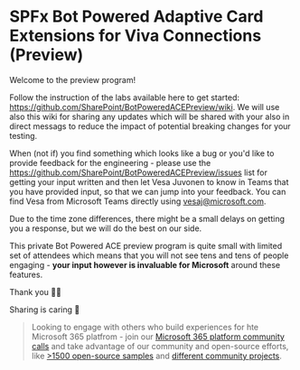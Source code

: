 # SPFx Bot Powered Adaptive Card Extensions for Viva Connections (Preview)

Welcome to the preview program!

Follow the instruction of the labs available here to get started: https://github.com/SharePoint/BotPoweredACEPreview/wiki. We will use also this wiki for sharing any updates which will be shared with your also in direct messags to reduce the impact of potential breaking changes for your testing.

When (not if) you find something which looks like a bug or you'd like to provide feedback for the engineering - please use the https://github.com/SharePoint/BotPoweredACEPreview/issues list for getting your input written and then let Vesa Juvonen to know in Teams that you have provided input, so that we can jump into your feedback. You can find Vesa from Microsoft Teams directly using vesaj@microsoft.com.

Due to the time zone differences, there might be a small delays on getting you a response, but we will do the best on our side.

This private Bot Powered ACE preview program is quite small with limited set of attendees which means that you will not see tens and tens of people engaging - **your input however is invaluable for Microsoft** around these features.

Thank you 👏🚀

Sharing is caring 🧡

> Looking to engage with others who build experiences for hte Microsoft 365 platfrom - join our [Microsoft 365 platform community calls]() and take advantage of our community and open-source efforts, like [>1500 open-source samples]() and [different community projects]().

